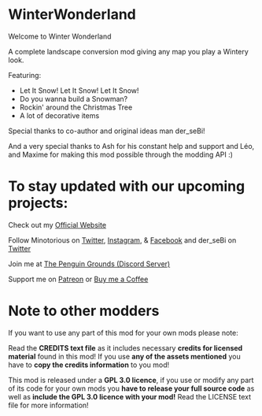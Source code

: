 # WinterWonderland
Welcome to Winter Wonderland

A complete landscape conversion mod giving any map you play a Wintery look.

Featuring:

* Let It Snow! Let It Snow! Let It Snow!
* Do you wanna build a Snowman?
* Rockin' around the Christmas Tree
* A lot of decorative items

Special thanks to co-author and original ideas man der_seBi!

And a very special thanks to Ash for his constant help and support and Léo, and Maxime for making this mod possible through the modding API :)

# To stay updated with our upcoming projects:

Check out my [Official Website](https://minotorious.github.io/)

Follow Minotorious on [Twitter](https://twitter.com/theOneTrueMino), [Instagram](https://www.instagram.com/minotorious), & [Facebook](https://www.facebook.com/Minotorious.Official) and der_seBi on [Twitter](https://twitter.com/dersebi1)

Join me at [The Penguin Grounds (Discord Server)](https://discord.com/invite/AMMcH5a)

Support me on [Patreon](https://www.patreon.com/minotorious) or [Buy me a Coffee](https://www.buymeacoffee.com/Minotorious)

# Note to other modders

If you want to use any part of this mod for your own mods please note:

Read the **CREDITS text file** as it includes necessary **credits for licensed material** found in this mod! If you use **any of the assets mentioned** you have to **copy the credits information** to you mod!

This mod is released under a **GPL 3.0 licence**, if you use or modify any part of its code for your own mods you **have to release your full source code** as well as **include the GPL 3.0 licence with your mod!** Read the LICENSE text file for more information!
